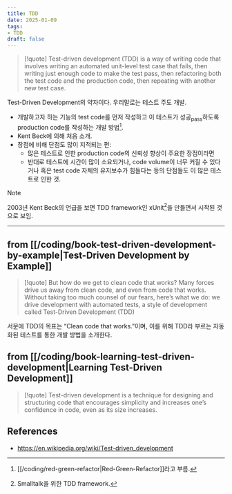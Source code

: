 ```yaml
---
title: TDD
date: 2025-01-09
tags:
- TDD
draft: false
---
```


> [!quote]
> Test-driven development (TDD) is a way of writing code that involves writing an automated unit-level test case that fails, then writing just enough code to make the test pass, then refactoring both the test code and the production code, then repeating with another new test case.

Test-Driven Development의 약자이다. 우리말로는 테스트 주도 개발.
- 개발하고자 하는 기능의 test code를 먼저 작성하고 이 테스트가 성공<sub>pass</sub>하도록 production code를 작성하는 개발 방법[^1].
- Kent Beck에 의해 처음 소개.
- 장점에 비해 단점도 많이 지적되는 편:
	- 많은 테스트로 인한 production code의 신뢰성 향상이 주요한 장점이라면
	- 반대로 테스트에 시간이 많이 소요되거나, code volume이 너무 커질 수 있다거나 혹은 test code 자체의 유지보수가 힘들다는 등의 단점들도 이 많은 테스트로 인한 것.

> [!note]
> 2003년 Kent Beck의 언급을 보면 TDD framework인 xUnit[^2]을 만들면서 시작된 것으로 보임.

[^1]: [[/coding/red-green-refactor|Red-Green-Refactor]]라고 부름.
[^2]: Smalltalk을 위한 TDD framework.


---
## from [[/coding/book-test-driven-development-by-example|Test-Driven Development by Example]]
> [!quote]
> But how do we get to clean code that works? Many forces drive us away
from clean code, and even from code that works. Without taking too much
counsel of our fears, here’s what we do: we drive development with automated
tests, a style of development called Test-Driven Development (TDD)

서문에 TDD의 목표는 “Clean code that works.”이며, 이를 위해 TDD라 부르는 자동화된 테스트를 통한 개발 방법을 소개한다.


## from [[/coding/book-learning-test-driven-development|Learning Test-Driven Development]] 

> [!quote]
> Test-driven development is a technique for designing and structuring code that encourages simplicity and increases one’s confidence in code, even as its size increases.


## References
- https://en.wikipedia.org/wiki/Test-driven_development